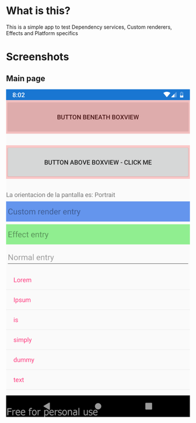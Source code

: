 # What is this?
This is a simple app to test Dependency services, Custom renderers, Effects and Platform specifics

# Screenshots
## Main page

<img src="SS\main.png">